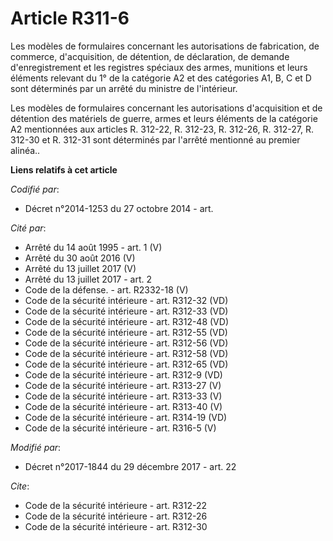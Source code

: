 # Article R311-6

Les modèles de formulaires concernant les autorisations de fabrication, de commerce, d'acquisition, de détention, de
déclaration, de demande d'enregistrement et les registres spéciaux des armes, munitions et leurs éléments relevant du 1° de
la catégorie A2 et des catégories A1, B, C et D sont déterminés par un arrêté du ministre de l'intérieur.

Les modèles de formulaires concernant les autorisations d'acquisition et de détention des matériels de guerre, armes et leurs
éléments de la catégorie A2 mentionnées aux articles R. 312-22, R. 312-23, R. 312-26, R. 312-27, R. 312-30 et R. 312-31 sont
déterminés par l'arrêté mentionné au premier alinéa..

**Liens relatifs à cet article**

_Codifié par_:

  - Décret n°2014-1253 du 27 octobre 2014 - art.

_Cité par_:

  - Arrêté du 14 août 1995 - art. 1 (V)
  - Arrêté du 30 août 2016 (V)
  - Arrêté du 13 juillet 2017 (V)
  - Arrêté du 13 juillet 2017 - art. 2
  - Code de la défense. - art. R2332-18 (V)
  - Code de la sécurité intérieure - art. R312-32 (VD)
  - Code de la sécurité intérieure - art. R312-33 (VD)
  - Code de la sécurité intérieure - art. R312-48 (VD)
  - Code de la sécurité intérieure - art. R312-55 (VD)
  - Code de la sécurité intérieure - art. R312-56 (VD)
  - Code de la sécurité intérieure - art. R312-58 (VD)
  - Code de la sécurité intérieure - art. R312-65 (VD)
  - Code de la sécurité intérieure - art. R312-9 (VD)
  - Code de la sécurité intérieure - art. R313-27 (V)
  - Code de la sécurité intérieure - art. R313-33 (V)
  - Code de la sécurité intérieure - art. R313-40 (V)
  - Code de la sécurité intérieure - art. R314-19 (VD)
  - Code de la sécurité intérieure - art. R316-5 (V)

_Modifié par_:

  - Décret n°2017-1844 du 29 décembre 2017 - art. 22

_Cite_:

  - Code de la sécurité intérieure - art. R312-22
  - Code de la sécurité intérieure - art. R312-26
  - Code de la sécurité intérieure - art. R312-30
